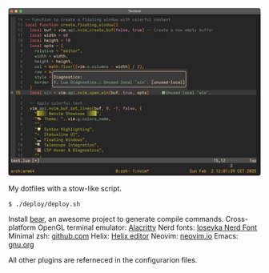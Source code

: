 ![My Neovim Setup](pics/nvim.png)

My dotfiles with a stow-like script.

    $ ./deploy/deploy.sh

Install [bear](https://github.com/rizsotto/Bear), an awesome project to generate compile commands.
Cross-platform OpenGL terminal emulator: [Alacritty](https://alacritty.org/)
Nerd fonts: [Iosevka Nerd Font](https://github.com/ryanoasis/nerd-fonts/releases/download/v3.2.1/Iosevka.zip)
Minimal zsh: [github.com](https://github.com/subnixr/minimal)
Helix: [Helix editor](https://helix-editor.com/)
Neovim: [neovim.io](https://neovim.io/)
Emacs: [gnu.org](https://www.gnu.org/software/emacs/)

All other plugins are referneced in the configurarion files.
